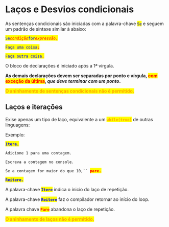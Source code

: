 # Laços e Desvios condicionais

As sentenças condicionais são iniciadas com a palavra-chave <mark style="color:blue;">`Se`</mark> e seguem um padrão de sintaxe similar à abaixo:

<mark style="color:blue;">`Se`</mark>_<mark style="color:red;">`condição`</mark>_<mark style="color:blue;">`for`</mark>_<mark style="color:red;">`expressão`</mark>_<mark style="color:red;">`,`</mark>

&#x20; <mark style="color:blue;">`Faça uma coisa`</mark><mark style="color:red;">`;`</mark>

&#x20; <mark style="color:blue;">`Faça outra coisa`</mark><mark style="color:red;">`.`</mark>

O bloco de declarações é iniciado após a 1ª vírgula.&#x20;

**As demais declarações devem ser separadas por ponto e vírgula, **<mark style="color:red;">**com exceção da última**</mark>**, **_**que deve terminar com um ponto**_**.**&#x20;

<mark style="color:orange;">**O aninhamento de sentenças condicionais não é permitido.**</mark>

## Laços e iterações

Exise apenas um tipo de laço, equivalente a um <mark style="color:orange;">**`while(true)`**</mark> de outras linguagens:

Exemplo:

<mark style="color:blue;">**`Itere.`**</mark>&#x20;

&#x20; `Adicione 1 para uma contagem.`&#x20;

&#x20; `Escreva a contagem no console.`&#x20;

&#x20; `Se a contagem for maior do que 10,`` `<mark style="color:red;">**`pare.`**</mark>&#x20;

<mark style="color:blue;">**`Reitere.`**</mark>

A palavra-chave <mark style="color:blue;">**`Itere`**</mark> indica o ínicio do laço de repetição.&#x20;

A palavra-chave <mark style="color:blue;">**`Reitere`**</mark> faz o compilador retornar ao início do loop.&#x20;

A palavra chave <mark style="color:red;">**`Pare`**</mark> abandona o laço de repetição.&#x20;

<mark style="color:orange;">**O aninhamento de laços não é permitido.**</mark>
